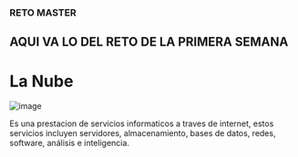 ### RETO MASTER 
## AQUI VA LO DEL RETO DE LA PRIMERA SEMANA

# La Nube

![image](https://www.google.com/url?sa=i&url=https%3A%2F%2Fwww.tynmagazine.com%2Fel-futuro-empresarial-esta-en-la-nube%2F&psig=AOvVaw1Je6ZEqPAh78YrkUnARHCK&ust=1620667617399000&source=images&cd=vfe&ved=0CAIQjRxqFwoTCOCw6cGPvfACFQAAAAAdAAAAABAP)

Es una prestacion de servicios informaticos a traves de internet, estos servicios incluyen servidores, almacenamiento, bases de datos, redes, software, análisis e inteligencia.
